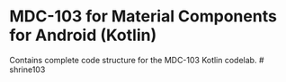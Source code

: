 # MDC-103 for Material Components for Android (Kotlin)

Contains complete code structure for the MDC-103 Kotlin codelab.
#   s h r i n e 1 0 3  
 